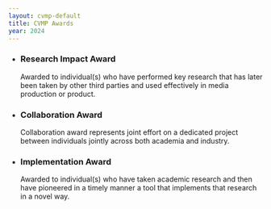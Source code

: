 ```yaml
---
layout: cvmp-default
title: CVMP Awards
year: 2024
---
```



 * ### Research Impact Award

    Awarded to individual(s) who have performed key research that has later been taken by other third parties and used effectively in media production or product. 


 * ### Collaboration Award

   Collaboration award represents joint effort on a dedicated project between individuals jointly across both academia and industry.

 * ### Implementation Award

   Awarded to individual(s) who have taken academic research and then have pioneered in a timely manner a tool that implements that research in a novel way.




